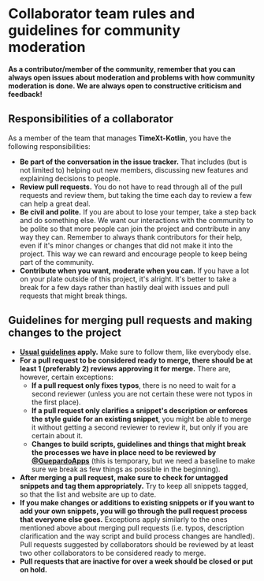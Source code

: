 # Collaborator team rules and guidelines for community moderation

**As a contributor/member of the community, remember that you can always open issues about moderation and problems with how community moderation is done. We are always open to constructive criticism and feedback!**

## Responsibilities of a collaborator

As a member of the team that manages **TimeXt-Kotlin**, you have the following responsibilities:

- **Be part of the conversation in the issue tracker.** That includes (but is not limited to) helping out new members, discussing new features and explaining decisions to people.
- **Review pull requests.** You do not have to read through all of the pull requests and review them, but taking the time each day to review a few can help a great deal.
- **Be civil and polite.** If you are about to lose your temper, take a step back and do something else. We want our interactions with the community to be polite so that more people can join the project and contribute in any way they can. Remember to always thank contributors for their help, even if it's minor changes or changes that did not make it into the project. This way we can reward and encourage people to keep being part of the community.
- **Contribute when you want, moderate when you can.** If you have a lot on your plate outside of this project, it's alright. It's better to take a break for a few days rather than hastily deal with issues and pull requests that might break things.

## Guidelines for merging pull requests and making changes to the project

- **[Usual guidelines](CONTRIBUTING.md) apply.** Make sure to follow them, like everybody else.
- **For a pull request to be considered ready to merge, there should be at least 1 (preferably 2) reviews approving it for merge.** There are, however, certain exceptions:
  - **If a pull request only fixes typos**, there is no need to wait for a second reviewer (unless you are not certain these were not typos in the first place).
  - **If a pull request only clarifies a snippet's description or enforces the style guide for an existing snippet**, you might be able to merge it without getting a second reviewer to review it, but only if you are certain about it.
  - **Changes to build scripts, guidelines and things that might break the processes we have in place need to be reviewed by [@GuepardoApps](https://github.com/GuepardoApps)** (this is temporary, but we need a baseline to make sure we break as few things as possible in the beginning).
- **After merging a pull request, make sure to check for untagged snippets and tag them appropriately.** Try to keep all snippets tagged, so that the list and website are up to date.
- **If you make changes or additions to existing snippets or if you want to add your own snippets, you will go through the pull request process that everyone else goes.** Exceptions apply similarly to the ones mentioned above about merging pull requests (i.e. typos, description clarification and the way script and build process changes are handled). Pull requests suggested by collaborators should be reviewed by at least two other collaborators to be considered ready to merge.
- **Pull requests that are inactive for over a week should be closed or put on hold.**